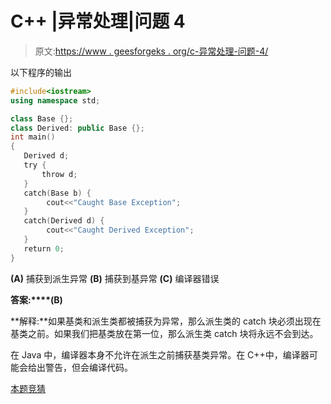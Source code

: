 # C++ |异常处理|问题 4

> 原文:[https://www . geesforgeks . org/c-异常处理-问题-4/](https://www.geeksforgeeks.org/c-exception-handling-question-4/)

以下程序的输出

```cpp
#include<iostream>
using namespace std;

class Base {};
class Derived: public Base {};
int main()
{
   Derived d;
   try {
       throw d;
   }
   catch(Base b) {
        cout<<"Caught Base Exception";
   }
   catch(Derived d) {
        cout<<"Caught Derived Exception";
   }
   return 0;
}
```

**(A)** 捕获到派生异常
**(B)** 捕获到基异常
**(C)** 编译器错误

**答案:****(B)**

**解释:**如果基类和派生类都被捕获为异常，那么派生类的 catch 块必须出现在基类之前。如果我们把基类放在第一位，那么派生类 catch 块将永远不会到达。

在 Java 中，编译器本身不允许在派生之前捕获基类异常。在 C++中，编译器可能会给出警告，但会编译代码。

[本题竞猜](https://www.geeksforgeeks.org/quiz-corner-gq/)
